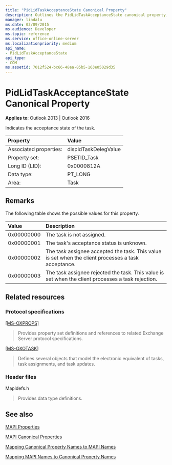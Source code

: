 ```yaml
---
title: "PidLidTaskAcceptanceState Canonical Property"
description: Outlines the PidLidTaskAcceptanceState canonical property, which indicates the acceptance state of the task.
manager: lindalu
ms.date: 03/09/2015
ms.audience: Developer
ms.topic: reference
ms.service: office-online-server
ms.localizationpriority: medium
api_name:
- PidLidTaskAcceptanceState
api_type:
- COM
ms.assetid: 7012f524-bc66-48ea-85b5-163e05029d35
---
```


# PidLidTaskAcceptanceState Canonical Property

  
  
**Applies to**: Outlook 2013 | Outlook 2016 
  
Indicates the acceptance state of the task.
  
|Property|Value|
|:-----|:-----|
|Associated properties:  <br/> |dispidTaskDelegValue  <br/> |
|Property set:  <br/> |PSETID_Task  <br/> |
|Long ID (LID):  <br/> |0x0000812A  <br/> |
|Data type:  <br/> |PT_LONG  <br/> |
|Area:  <br/> |Task  <br/> |
   
## Remarks

The following table shows the possible values for this property.
  
|**Value**|**Description**|
|:-----|:-----|
|0x00000000  <br/> |The task is not assigned. |
|0x00000001  <br/> |The task's acceptance status is unknown. |
|0x00000002  <br/> |The task assignee accepted the task. This value is set when the client processes a task acceptance. |
|0x00000003  <br/> |The task assignee rejected the task. This value is set when the client processes a task rejection. |
   
## Related resources

### Protocol specifications

[[MS-OXPROPS]](https://msdn.microsoft.com/library/f6ab1613-aefe-447d-a49c-18217230b148%28Office.15%29.aspx)
  
> Provides property set definitions and references to related Exchange Server protocol specifications.
    
[[MS-OXOTASK]](https://msdn.microsoft.com/library/55600ec0-6195-4730-8436-59c7931ef27e%28Office.15%29.aspx)
  
> Defines several objects that model the electronic equivalent of tasks, task assignments, and task updates.
    
### Header files

Mapidefs.h
  
> Provides data type definitions.
    
## See also



[MAPI Properties](mapi-properties.md)
  
[MAPI Canonical Properties](mapi-canonical-properties.md)
  
[Mapping Canonical Property Names to MAPI Names](mapping-canonical-property-names-to-mapi-names.md)
  
[Mapping MAPI Names to Canonical Property Names](mapping-mapi-names-to-canonical-property-names.md)

